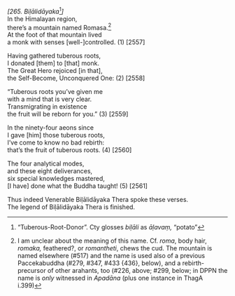 *\[265. Biḷālidāyaka*[^1]*\]*  
In the Himalayan region,  
there’s a mountain named Romasa.[^2]  
At the foot of that mountain lived  
a monk with senses \[well-\]controlled. (1) \[2557\]

Having gathered tuberous roots,  
I donated \[them\] to \[that\] monk.  
The Great Hero rejoiced \[in that\],  
the Self-Become, Unconquered One: (2) \[2558\]

“Tuberous roots you’ve given me  
with a mind that is very clear.  
Transmigrating in existence  
the fruit will be reborn for you.” (3) \[2559\]

In the ninety-four aeons since  
I gave \[him\] those tuberous roots,  
I’ve come to know no bad rebirth:  
that’s the fruit of tuberous roots. (4) \[2560\]

The four analytical modes,  
and these eight deliverances,  
six special knowledges mastered,  
\[I have\] done what the Buddha taught! (5) \[2561\]

Thus indeed Venerable Biḷālidāyaka Thera spoke these verses.  
The legend of Biḷālidāyaka Thera is finished.

[^1]: “Tuberous-Root-Donor”. Cty glosses *biḷāli* as *āḷavaṃ,* “potato”

[^2]: I am unclear about the meaning of this name. Cf. *roma*, body
    hair, *romaka,* feathered?, or *romantheti*, chews the cud. The
    mountain is named elsewhere (\#517) and the name is used also of a
    previous Paccekabuddha (\#279, \#347, \#433 {436}, below), and a
    rebirth-precursor of other arahants, too (\#226, above; \#299,
    below; in DPPN the name is *only* witnessed in *Apadāna* (plus one
    instance in ThagA i.399)
